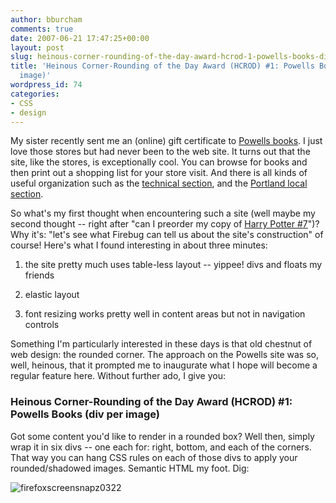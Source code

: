 ```yaml
---
author: bburcham
comments: true
date: 2007-06-21 17:47:25+00:00
layout: post
slug: heinous-corner-rounding-of-the-day-award-hcrod-1-powells-books-div-per-image
title: 'Heinous Corner-Rounding of the Day Award (HCROD) #1: Powells Books (div per
  image)'
wordpress_id: 74
categories:
- CSS
- design
---
```


My sister recently sent me an (online) gift certificate to [Powells books](http://www.powells.com). I just love those stores but had never been to the web site. It turns out that the site, like the stores, is exceptionally cool. You can browse for books and then print out a shopping list for your store visit. And there is all kinds of useful organization such as the [technical section](http://www.powells.com/technicalbooks), and the [Portland local section](http://www.powells.com/portland/).

So what's my first thought when encountering such a site (well maybe my second thought -- right after "can I preorder my copy of [Harry Potter #7](http://www.powells.com/harry.html)")? Why it's: "let's see what Firebug can tell us about the site's construction" of course! Here's what I found interesting in about three minutes:



	
  1. the site pretty much uses table-less layout -- yippee! divs and floats my friends

	
  2. elastic layout

	
  3. font resizing works pretty well in content areas but not in navigation controls


Something I'm particularly interested in these days is that old chestnut of web design: the rounded corner. The approach on the Powells site was so, well, heinous, that it prompted me to inaugurate what I hope will become a regular feature here. Without further ado, I give you:


### Heinous Corner-Rounding of the Day Award (HCROD) #1: Powells Books (div per image)


Got some content you'd like to render in a rounded box? Well then, simply wrap it in six divs -- one each for: right, bottom, and each of the corners. That way you can hang CSS rules on each of those divs to apply your rounded/shadowed images. Semantic HTML my foot. Dig:

![firefoxscreensnapz0322](http://memerocket.files.wordpress.com/2007/06/firefoxscreensnapz0322.jpg)
